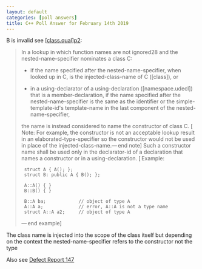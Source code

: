```yaml
---
layout: default
categories: [poll answers] 
title: C++ Poll Answer for February 14th 2019 
---
```


B is invalid see  [\[class.qual\]p2](http://eel.is/c++draft/basic.lookup#class.qual-2):

>In a lookup in which function names are not ignored28 and the nested-name-specifier nominates a class C: 
>
>- if the name specified after the nested-name-specifier, when looked up in C, is the injected-class-name of C ([class]), or
>
>- in a using-declarator of a using-declaration ([namespace.udecl]) that is a member-declaration, if the name specified after the nested-name-specifier is the same as the identifier or the simple-template-id's template-name in the last component of the nested-name-specifier,
>
>the name is instead considered to name the constructor of class C. [ Note: For example, the constructor is not an acceptable
> lookup result in an elaborated-type-specifier so the constructor would not be used in place of the injected-class-name.— end note]
>Such a constructor name shall be used only in the declarator-id of a declaration that names a constructor or in a using-declaration.
>[ Example:
>
>      struct A { A(); };
>      struct B: public A { B(); };
>
>      A::A() { }
>      B::B() { }
>
>      B::A ba;            // object of type A
>      A::A a;             // error, A​::​A is not a type name
>      struct A::A a2;     // object of type A
>
> — end example]


The class name is injected into the scope of the class itself but depending on the context the nested-name-specifier refers
to the constructor not the type

Also see [Defect Report 147](http://open-std.org/jtc1/sc22/wg21/docs/cwg_defects.html#147)

